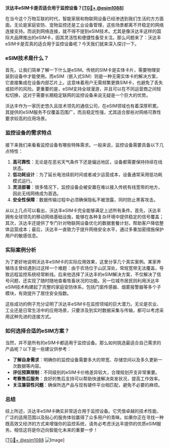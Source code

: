 **沃达丰eSIM卡是否适合用于监控设备？[[TG💪+ @esim1088](https://t.me/s/esim1088)]**

在当今这个万物互联的时代，智能家居和物联网设备已经渗透到我们生活的方方面面。无论是家庭安防、宠物监控还是工业设备管理，这些场景都离不开稳定的网络连接支持。而说到网络连接，就不得不提到eSIM技术。尤其是像沃达丰这样的国际大品牌推出的eSIM卡，因其灵活性和便捷性备受关注。那么问题来了：沃达丰eSIM卡是否真的适合用于监控设备呢？今天我们就来深入探讨一下。

### eSIM技术是什么？

首先，让我们简单了解一下什么是eSIM。传统的SIM卡是实体卡片，需要物理安装到设备中才能使用。而eSIM（嵌入式SIM）则是一种无需实体卡的解决方案，它直接集成在设备内部芯片上。这意味着用户无需频繁更换SIM卡，也避免了丢失或损坏的风险。更重要的是，eSIM支持全球漫游，并且可以在不同运营商之间轻松切换，这对于需要长期稳定联网的监控设备来说无疑是一个巨大的优势。

沃达丰作为一家历史悠久且技术领先的通信公司，在eSIM领域也有着深厚积累。其提供的eSIM服务不仅覆盖范围广，而且稳定性强，尤其适合那些对网络可靠性要求较高的应用场景。

### 监控设备的需求特点

接下来我们来看看监控设备有哪些特殊需求。一般来说，监控设备需要具备以下几点特性：

1. **高可靠性**：无论是在恶劣天气条件下还是偏远地区，设备都需要保持持续在线状态。
2. **低功耗设计**：为了延长电池续航时间或者减少运营成本，设备通常采用低功耗模式运行。
3. **灵活部署**：很多情况下，监控设备会被安置在难以接入传统有线宽带的地方，因此无线网络成为首选。
4. **安全性保障**：数据传输过程中必须确保隐私不被泄露，同时防止黑客攻击。

从以上几点可以看出，沃达丰eSIM卡完全能够满足上述所有条件。首先，沃达丰拥有全球领先的移动网络基础设施，能够在各种复杂环境中提供稳定的信号覆盖；其次，沃达丰还提供了专门针对物联网设备优化的数据套餐计划，帮助客户降低整体运营成本；最后，沃达丰一直致力于提升网络安全水平，通过多重加密措施保护用户的敏感信息。

### 实际案例分析

为了更好地说明沃达丰eSIM卡的实际应用效果，这里分享几个真实案例。某家养殖场主曾经遇到过这样一个难题：由于农场位于山区深处，常规宽带无法覆盖，导致远程监控系统经常断线。后来他选择了沃达丰的eSIM解决方案，不仅解决了信号问题，还实现了随时随地查看牲畜状况的功能。另一位城市居民则利用沃达丰eSIM技术构建起了完整的家庭安防体系，包括门窗传感器、烟雾报警器等多个子模块，有效提升了居住安全指数。

这些成功的例子充分证明了沃达丰eSIM卡在监控领域的巨大潜力。无论是农业、工业还是日常生活中的应用场景，只要涉及到实时数据采集与传输，都可以考虑采用这种先进的连接方式。

### 如何选择合适的eSIM方案？

当然，并不是所有的eSIM卡都适用于监控设备。那么如何挑选最适合自己需求的产品呢？以下是一些建议供参考：

- **了解自身需求**：明确你的监控设备需要多大的带宽、存储空间以及多久更新一次数据等内容。
- **评估预算限制**：不同级别的eSIM卡价格差异较大，合理规划开支非常重要。
- **考察售后服务**：良好的售后支持可以帮助快速解决突发状况，提高工作效率。
- **关注兼容性问题**：确保所选产品与现有硬件平台相匹配，避免不必要的麻烦。

### 总结

综上所述，沃达丰eSIM卡确实非常适合用于监控设备。它凭借卓越的技术性能、广泛的适用范围以及贴心的服务体验赢得了众多用户的青睐。如果你正在寻找一种既高效又经济的方式来增强你的监控系统，请务必考虑沃达丰提供的优质eSIM服务。相信这将是你迈向智能化未来的重要一步！

[[TG💪+ @esim1088](https://t.me/s/esim1088) ![Image](https://i.postimg.cc/4NQfJmqS/Snipaste-2025-05-13-00-14-12.png)]